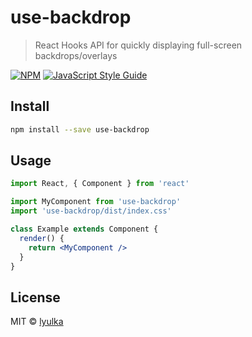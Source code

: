 # use-backdrop

> React Hooks API for quickly displaying full-screen backdrops/overlays

[![NPM](https://img.shields.io/npm/v/use-backdrop.svg)](https://www.npmjs.com/package/use-backdrop) [![JavaScript Style Guide](https://img.shields.io/badge/code_style-standard-brightgreen.svg)](https://standardjs.com)

## Install

```bash
npm install --save use-backdrop
```

## Usage

```jsx
import React, { Component } from 'react'

import MyComponent from 'use-backdrop'
import 'use-backdrop/dist/index.css'

class Example extends Component {
  render() {
    return <MyComponent />
  }
}
```

## License

MIT © [lyulka](https://github.com/lyulka)
